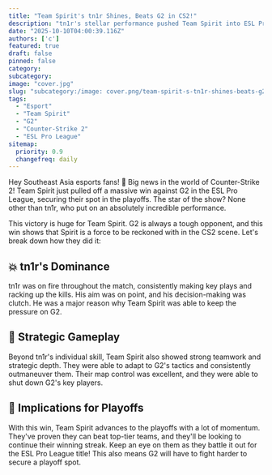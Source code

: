 ```yaml
---
title: "Team Spirit's tn1r Shines, Beats G2 in CS2!"
description: "tn1r's stellar performance pushed Team Spirit into ESL Pro League playoffs after defeating G2."
date: "2025-10-10T04:00:39.116Z"
authors: ['c']
featured: true
draft: false
pinned: false
category:
subcategory:
image: "cover.jpg"
slug: "subcategory:/image: cover.png/team-spirit-s-tn1r-shines-beats-g2-in-cs2"
tags:
  - "Esport"
  - "Team Spirit"
  - "G2"
  - "Counter-Strike 2"
  - "ESL Pro League"
sitemap:
  priority: 0.9
  changefreq: daily
---
```


Hey Southeast Asia esports fans! 🤩 Big news in the world of Counter-Strike 2! Team Spirit just pulled off a massive win against G2 in the ESL Pro League, securing their spot in the playoffs. The star of the show? None other than tn1r, who put on an absolutely incredible performance.

This victory is huge for Team Spirit. G2 is always a tough opponent, and this win shows that Spirit is a force to be reckoned with in the CS2 scene. Let's break down how they did it:

## 💥 tn1r's Dominance
tn1r was on fire throughout the match, consistently making key plays and racking up the kills. His aim was on point, and his decision-making was clutch. He was a major reason why Team Spirit was able to keep the pressure on G2.

## 🎯 Strategic Gameplay
Beyond tn1r's individual skill, Team Spirit also showed strong teamwork and strategic depth. They were able to adapt to G2's tactics and consistently outmaneuver them. Their map control was excellent, and they were able to shut down G2's key players.

## 💪 Implications for Playoffs
With this win, Team Spirit advances to the playoffs with a lot of momentum. They've proven they can beat top-tier teams, and they'll be looking to continue their winning streak. Keep an eye on them as they battle it out for the ESL Pro League title! This also means G2 will have to fight harder to secure a playoff spot.